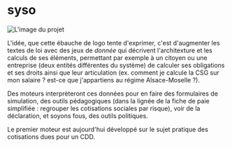 # syso

![L'image du projet](https://github.com/laem/syso/blob/master/source/images/logo.png)

L'idée, que cette ébauche de logo tente d'exprimer, c'est d'augmenter les textes de loi avec des jeux de *donnée* qui décrivent l'architexture et les calculs de ses éléments, permettant par exemple à un citoyen ou une entreprise (deux entités différentes du système) de calculer ses obligations et ses droits ainsi que leur articulation (ex. comment je calcule la CSG sur mon salaire ? est-ce que j'appartiens au régime Alsace-Moselle ?).

Des moteurs interprèteront ces données pour en faire des formulaires de simulation, des outils pédagogiques (dans la lignée de la fiche de paie simplifiée : regrouper les cotisations sociales par risque), voir de la déclaration, et soyons fous, des outils politiques. 

Le premier moteur est aujourd'hui développé sur le sujet pratique des cotisations dues pour un CDD.
